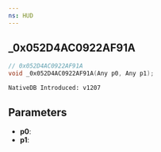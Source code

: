 ```yaml
---
ns: HUD
---
```

## _0x052D4AC0922AF91A

```c
// 0x052D4AC0922AF91A
void _0x052D4AC0922AF91A(Any p0, Any p1);
```

```
NativeDB Introduced: v1207
```

## Parameters
* **p0**:
* **p1**:

